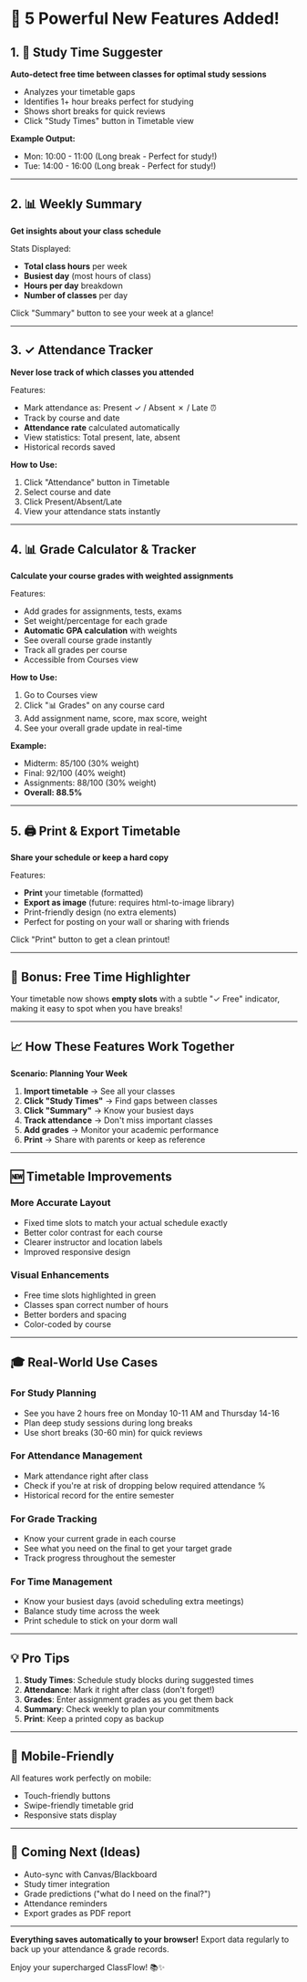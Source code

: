 # 🚀 5 Powerful New Features Added!

## 1. 📖 Study Time Suggester
**Auto-detect free time between classes for optimal study sessions**

- Analyzes your timetable gaps
- Identifies 1+ hour breaks perfect for studying
- Shows short breaks for quick reviews
- Click "Study Times" button in Timetable view

**Example Output:**
- Mon: 10:00 - 11:00 (Long break - Perfect for study!)
- Tue: 14:00 - 16:00 (Long break - Perfect for study!)

---

## 2. 📊 Weekly Summary
**Get insights about your class schedule**

Stats Displayed:
- **Total class hours** per week
- **Busiest day** (most hours of class)
- **Hours per day** breakdown
- **Number of classes** per day

Click "Summary" button to see your week at a glance!

---

## 3. ✓ Attendance Tracker
**Never lose track of which classes you attended**

Features:
- Mark attendance as: Present ✓ / Absent ✗ / Late ⏰
- Track by course and date
- **Attendance rate** calculated automatically
- View statistics: Total present, late, absent
- Historical records saved

**How to Use:**
1. Click "Attendance" button in Timetable
2. Select course and date
3. Click Present/Absent/Late
4. View your attendance stats instantly

---

## 4. 📊 Grade Calculator & Tracker
**Calculate your course grades with weighted assignments**

Features:
- Add grades for assignments, tests, exams
- Set weight/percentage for each grade
- **Automatic GPA calculation** with weights
- See overall course grade instantly
- Track all grades per course
- Accessible from Courses view

**How to Use:**
1. Go to Courses view
2. Click "📊 Grades" on any course card
3. Add assignment name, score, max score, weight
4. See your overall grade update in real-time

**Example:**
- Midterm: 85/100 (30% weight)
- Final: 92/100 (40% weight)
- Assignments: 88/100 (30% weight)
- **Overall: 88.5%**

---

## 5. 🖨️ Print & Export Timetable
**Share your schedule or keep a hard copy**

Features:
- **Print** your timetable (formatted)
- **Export as image** (future: requires html-to-image library)
- Print-friendly design (no extra elements)
- Perfect for posting on your wall or sharing with friends

Click "Print" button to get a clean printout!

---

## 🎯 Bonus: Free Time Highlighter
Your timetable now shows **empty slots** with a subtle "✓ Free" indicator, making it easy to spot when you have breaks!

---

## 📈 How These Features Work Together

**Scenario: Planning Your Week**

1. **Import timetable** → See all your classes
2. **Click "Study Times"** → Find gaps between classes  
3. **Click "Summary"** → Know your busiest days
4. **Track attendance** → Don't miss important classes
5. **Add grades** → Monitor your academic performance
6. **Print** → Share with parents or keep as reference

---

## 🆕 Timetable Improvements

### More Accurate Layout
- Fixed time slots to match your actual schedule exactly
- Better color contrast for each course
- Clearer instructor and location labels
- Improved responsive design

### Visual Enhancements
- Free time slots highlighted in green
- Classes span correct number of hours
- Better borders and spacing
- Color-coded by course

---

## 🎓 Real-World Use Cases

### For Study Planning
- See you have 2 hours free on Monday 10-11 AM and Thursday 14-16
- Plan deep study sessions during long breaks
- Use short breaks (30-60 min) for quick reviews

### For Attendance Management
- Mark attendance right after class
- Check if you're at risk of dropping below required attendance %
- Historical record for the entire semester

### For Grade Tracking
- Know your current grade in each course
- See what you need on the final to get your target grade
- Track progress throughout the semester

### For Time Management
- Know your busiest days (avoid scheduling extra meetings)
- Balance study time across the week
- Print schedule to stick on your dorm wall

---

## 💡 Pro Tips

1. **Study Times**: Schedule study blocks during suggested times
2. **Attendance**: Mark it right after class (don't forget!)
3. **Grades**: Enter assignment grades as you get them back
4. **Summary**: Check weekly to plan your commitments
5. **Print**: Keep a printed copy as backup

---

## 📱 Mobile-Friendly
All features work perfectly on mobile:
- Touch-friendly buttons
- Swipe-friendly timetable grid
- Responsive stats display

---

## 🔮 Coming Next (Ideas)
- Auto-sync with Canvas/Blackboard
- Study timer integration
- Grade predictions ("what do I need on the final?")
- Attendance reminders
- Export grades as PDF report

---

**Everything saves automatically to your browser!** 
Export data regularly to back up your attendance & grade records.

Enjoy your supercharged ClassFlow! 📚✨
